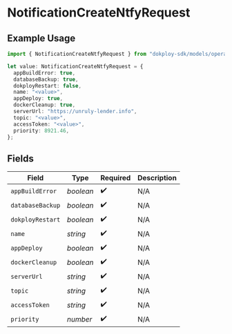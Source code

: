 # NotificationCreateNtfyRequest

## Example Usage

```typescript
import { NotificationCreateNtfyRequest } from "dokploy-sdk/models/operations";

let value: NotificationCreateNtfyRequest = {
  appBuildError: true,
  databaseBackup: true,
  dokployRestart: false,
  name: "<value>",
  appDeploy: true,
  dockerCleanup: true,
  serverUrl: "https://unruly-lender.info",
  topic: "<value>",
  accessToken: "<value>",
  priority: 8921.46,
};
```

## Fields

| Field              | Type               | Required           | Description        |
| ------------------ | ------------------ | ------------------ | ------------------ |
| `appBuildError`    | *boolean*          | :heavy_check_mark: | N/A                |
| `databaseBackup`   | *boolean*          | :heavy_check_mark: | N/A                |
| `dokployRestart`   | *boolean*          | :heavy_check_mark: | N/A                |
| `name`             | *string*           | :heavy_check_mark: | N/A                |
| `appDeploy`        | *boolean*          | :heavy_check_mark: | N/A                |
| `dockerCleanup`    | *boolean*          | :heavy_check_mark: | N/A                |
| `serverUrl`        | *string*           | :heavy_check_mark: | N/A                |
| `topic`            | *string*           | :heavy_check_mark: | N/A                |
| `accessToken`      | *string*           | :heavy_check_mark: | N/A                |
| `priority`         | *number*           | :heavy_check_mark: | N/A                |